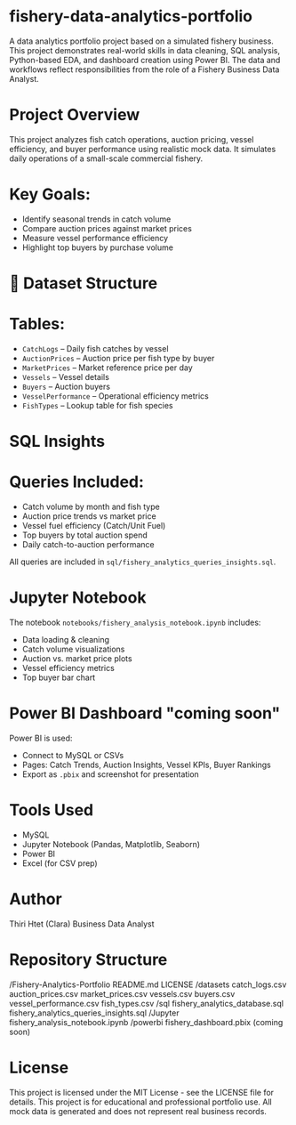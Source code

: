 # fishery-data-analytics-portfolio

A data analytics portfolio project based on a simulated fishery business. This project demonstrates real-world skills in data cleaning, SQL analysis, Python-based EDA, and dashboard creation using Power BI. The data and workflows reflect responsibilities from the role of a Fishery Business Data Analyst.

# Project Overview
This project analyzes fish catch operations, auction pricing, vessel efficiency, and buyer performance using realistic mock data. It simulates daily operations of a small-scale commercial fishery.

# Key Goals:
- Identify seasonal trends in catch volume
- Compare auction prices against market prices
- Measure vessel performance efficiency
- Highlight top buyers by purchase volume

# 📂 Dataset Structure

# Tables:
- `CatchLogs` – Daily fish catches by vessel
- `AuctionPrices` – Auction price per fish type by buyer
- `MarketPrices` – Market reference price per day
- `Vessels` – Vessel details
- `Buyers` – Auction buyers
- `VesselPerformance` – Operational efficiency metrics
- `FishTypes` – Lookup table for fish species

# SQL Insights

# Queries Included:
- Catch volume by month and fish type
- Auction price trends vs market price
- Vessel fuel efficiency (Catch/Unit Fuel)
- Top buyers by total auction spend
- Daily catch-to-auction performance

All queries are included in `sql/fishery_analytics_queries_insights.sql`.

# Jupyter Notebook

The notebook `notebooks/fishery_analysis_notebook.ipynb` includes:
- Data loading & cleaning
- Catch volume visualizations
- Auction vs. market price plots
- Vessel efficiency metrics
- Top buyer bar chart

# Power BI Dashboard "coming soon"

Power BI is used:
- Connect to MySQL or CSVs
- Pages: Catch Trends, Auction Insights, Vessel KPIs, Buyer Rankings
- Export as `.pbix` and screenshot for presentation

# Tools Used
- MySQL
- Jupyter Notebook (Pandas, Matplotlib, Seaborn)
- Power BI
- Excel (for CSV prep)

# Author
Thiri Htet (Clara) 
Business Data Analyst  

# Repository Structure
/Fishery-Analytics-Portfolio
README.md
LICENSE
/datasets
 catch_logs.csv
 auction_prices.csv
 market_prices.csv
 vessels.csv
 buyers.csv
 vessel_performance.csv
 fish_types.csv
/sql
 fishery_analytics_database.sql
 fishery_analytics_queries_insights.sql
/Jupyter
 fishery_analysis_notebook.ipynb
/powerbi
 fishery_dashboard.pbix (coming soon)

# License
This project is licensed under the MIT License - see the LICENSE file for details.
This project is for educational and professional portfolio use. All mock data is generated and does not represent real business records.

